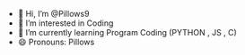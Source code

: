 - 👋 Hi, I’m @Pillows9
- 👀 I’m interested in Coding
- 🌱 I’m currently learning Program Coding (PYTHON , JS , C)
- 😄 Pronouns: Pillows

<!---
Pillows9/Pillows9 is a ✨ special ✨ repository because its `README.md` (this file) appears on your GitHub profile.
You can click the Preview link to take a look at your changes.
--->
